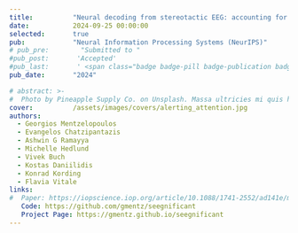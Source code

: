 ```yaml
---
title:          "Neural decoding from stereotactic EEG: accounting for electrode variability across subjects"
date:           2024-09-25 00:00:00 
selected:       true
pub:            "Neural Information Processing Systems (NeurIPS)"
# pub_pre:        "Submitted to "
#pub_post:       'Accepted'
#pub_last:       ' <span class="badge badge-pill badge-publication badge-success">Poster</span>'
pub_date:       "2024"

# abstract: >-
#  Photo by Pineapple Supply Co. on Unsplash. Massa ultricies mi quis hendrerit dolor magna. Arcu non odio euismod lacinia at quis risus sed. Et tortor at risus viverra. Enim neque volutpat ac tincidunt. Dictum varius duis at consectetur lorem donec.
cover:          /assets/images/covers/alerting_attention.jpg
authors:
  - Georgios Mentzelopoulos
  - Evangelos Chatzipantazis
  - Ashwin G Ramayya
  - Michelle Hedlund
  - Vivek Buch
  - Kostas Daniilidis
  - Konrad Kording
  - Flavia Vitale
links:
#  Paper: https://iopscience.iop.org/article/10.1088/1741-2552/ad141e/meta
   Code: https://github.com/gmentz/seegnificant
   Project Page: https://gmentz.github.io/seegnificant
---
```

